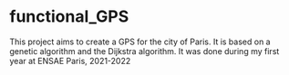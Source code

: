 # functional_GPS

This project aims to create a GPS for the city of Paris. It is based on a genetic algorithm and the Dijkstra algorithm. It was done during my first year at ENSAE Paris, 2021-2022

